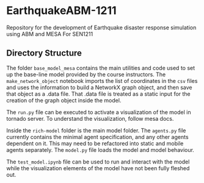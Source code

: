 # EarthquakeABM-1211
Repository for the development of Earthquake disaster response simulation using ABM and MESA
For SEN1211

## Directory Structure

The folder `base_model_mesa` contains the main utilities and code used to set up the base-line model provided by the course instructors. 
The `make_network_object` notebook imports the list of coordinates in the `csv` files and uses the information to build a NetworkX graph object, and then save that object as a .data file. That .data file is treated as a static input for the creation of the graph object inside the model. 

The `run.py` file can be executed to activate a visualization of the model in tornado server. To understand the visualization, follow mesa docs.

Inside the `rich-model` folder is the main model folder. The `agents.py` file currently contains the minimal agent specification, and any other agents dependent on it. This may need to be refactored into static and mobile agents separately. 
The `model.py` file loads the model and model behaviour. 

The `test_model.ipynb` file can be used to run and interact with the model while the visualization elements of the model have not been fully fleshed out. 
